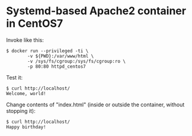 Systemd-based Apache2 container in CentOS7
==========================================

Invoke like this:

    $ docker run --privileged -ti \
            -v ${PWD}:/var/www/html \
            -v /sys/fs/cgroup:/sys/fs/cgroup:ro \
            -p 80:80 httpd_centos7

Test it:

    $ curl http://localhost/
    Welcome, world!

Change contents of "index.html" (inside or outside the container, without stopping it):

    $ curl http://localhost/
    Happy birthday!
